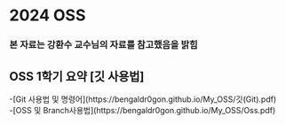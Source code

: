 # 2024 OSS 
<h3>본 자료는 강환수 교수님의 자료를 참고했음을 밝힘</h3>

<h2> OSS 1학기 요약 [깃 사용법] </h2>
-[Git 사용법 및 명령어](https://bengaldr0gon.github.io/My_OSS/깃(Git).pdf)<br>
-[OSS 및 Branch사용법](https://bengaldr0gon.github.io/My_OSS/Oss.pdf)
